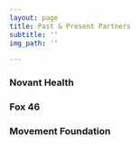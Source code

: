 ```yaml
---
layout: page
title: Past & Present Partners
subtitle: ''
img_path: ''

---
```

### Novant Health

### Fox 46

### Movement Foundation